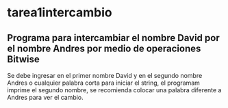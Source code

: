 # tarea1intercambio
Programa para intercambiar el nombre David por el nombre Andres por medio de operaciones Bitwise
--------------------
Se debe ingresar en el primer nombre David y en el segundo nombre Andres o cualquier palabra corta para iniciar el string, el programam imprime el segundo nombre, se recomienda colocar una palabra diferente a Andres para ver el cambio.
